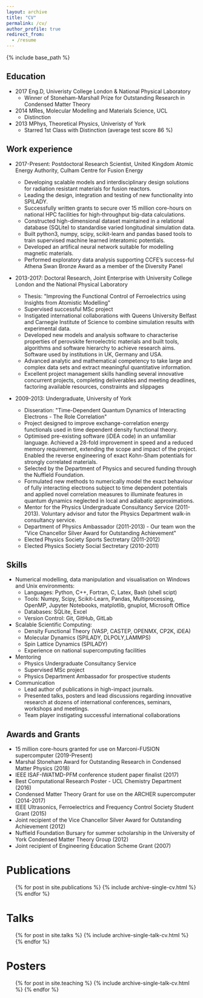 ```yaml
---
layout: archive
title: "CV"
permalink: /cv/
author_profile: true
redirect_from:
  - /resume
---
```


{% include base_path %}

## Education

- 2017 Eng.D, Univeristy College London & National Physical Laboratory
  * Winner of Stoneham-Marshall Prize for Outstanding Research in Condensed Matter Theory
- 2014 MRes, Molecular Modelling and Materials Science, UCL
  * Distinction
- 2013 MPhys, Theoretical Physics, Univeristy of York
  * Starred 1st Class with Distinction (average test score 86 %)

## Work experience

- 2017-Present: Postdoctoral Research Scientist, United Kingdom Atomic Energy Authority, Culham Centre for Fusion Energy
  * Developing scalable models and interdisciplinary design solutions for radiation resistant materials for fusion reactors.
  * Leading the design, integration and testing of new functionality into SPILADY.
  * Successfully written grants to secure over 15 million core-hours on national HPC facilities for high-throughput big-data calculations.
  * Constructed high-dimensional dataset maintained in a relational database (SQLite) to standardise varied longitudinal simulation data.
  * Built python3, numpy, scipy, scikit-learn and pandas based tools to train supervised machine learned interatomic potentials.
  * Developed an artifical neural network suitable for modelling magnetic materials.
  * Performed exploratory data analysis supporting CCFE’s success-ful Athena Swan Bronze Award as a member of the Diversity Panel

- 2013-2017: Doctoral Research, Joint Enterprise with University College London and the National Physical Laboratory
  * Thesis: "Improving the Functional Control of Ferroelectrics using Insights from Atomistic Modelling"
  * Supervised successful MSc project
  * Instigated international collaborations with Queens University Belfast and Carnegie Institute of Science to combine simulation results with experimental data.
  * Developed new models and analysis software to characterise properties of perovskite ferroelectric materials and built tools, algorithms and software hierarchy to achieve research aims. Software used by institutions in UK, Germany and USA.
  * Advanced analytic and mathematical competency to take large and complex data sets and extract meaningful quantitative information.
  * Excellent project management skills handling several innovative concurrent projects, completing deliverables and meeting deadlines, factoring available resources, constraints and slippages
 
- 2009-2013: Undergraduate, University of York
  * Disseration: "Time-Dependent Quantum Dynamics of Interacting Electrons - The Role Correlation"
  * Project designed to improve exchange-correlation energy functionals used in time dependent density functional theory.
  * Optimised pre-existing software (iDEA code) in an unfamiliar language. Achieved a 28-fold improvement in speed and a reduced memory requirement, extending the scope and impact of the project. Enabled the reverse engineering of exact Kohn-Sham potentials for strongly correlated materials.
  * Selected by the Department of Physics and secured funding through the Nuffield Foundation.
  * Formulated new methods to numerically model the exact behaviour of fully interacting electrons subject to time dependent potentials and applied novel correlation measures to illuminate features in quantum dynamics neglected in local and adiabatic approximations.
  * Mentor for the Physics Undergraduate Consultancy Service (2011-2013). Voluntary advisor and tutor the Physics Department walk-in consultancy service.
  * Department of Physics Ambassador (2011-2013) - Our team won the "Vice Chancellor Silver Award for Outstanding Achievement"
  * Elected Physics Society Sports Sectretary (2011-2012)
  * Elected Physics Society Social Sectretary (2010-2011)

## Skills

- Numerical modelling, data manipulation and visualisation on Windows and Unix environments: 
  * Languages: Python, C++, Fortran, C, Latex, Bash (shell scipt)
  * Tools: Numpy, Scipy, Scikit-Learn, Pandas, Multiprocessing, OpenMP, Jupyter Notebooks, matplotlib, gnuplot, Microsoft Office
  * Databases: SQLite, Excel
  * Version Control: Git, GitHub, GitLab
- Scalable Scientific Computing:
  * Density Functional Theory (VASP, CASTEP, OPENMX, CP2K, iDEA) 
  * Molecular Dynamics (SPILADY, DLPOLY,LAMMPS)
  * Spin Lattice Dynamics (SPILADY)
  * Experience on national supercomputing facilities
- Mentoring
  * Physics Undergraduate Consultancy Service
  * Supervised MSc project
  * Physics Department Ambassador for prospective students
- Communication
  * Lead author of publications in high-impact journals.
  * Presented talks, posters and lead discussions regarding innovative research at dozens of international conferences, seminars, workshops and meetings.
  * Team player instigating successful international collaborations

## Awards and Grants
* 15 million core-hours granted for use on Marconi-FUSION supercomputer (2019-Present)
* Marshal Stoneham Award for Outstanding Research in Condensed Matter Physics (2018)
* IEEE ISAF-IWATMD-PFM conference student paper finalist (2017)
* Best Computational Research Poster - UCL Chemistry Department (2016)
* Condensed Matter Theory Grant for use on the ARCHER supercomputer (2014-2017)
* IEEE Ultrasonics, Ferroelectrics and Frequency Control Society Student Grant (2015)
* Joint recipient of the Vice Chancellor Silver Award for Outstanding Achievement (2012)
* Nuffield Foundation Bursary for summer scholarship in the University of York Condensed Matter Theory Group (2012)
* Joint recipient of Engineering Education Scheme Grant (2007) 

Publications
======
  <ul>{% for post in site.publications %}
    {% include archive-single-cv.html %}
  {% endfor %}</ul>
  
Talks
======
  <ul>{% for post in site.talks %}
    {% include archive-single-talk-cv.html %}
  {% endfor %}</ul>
  
Posters
======
  <ul>{% for post in site.teaching %}
    {% include archive-single-talk-cv.html %}
  {% endfor %}</ul>
  

